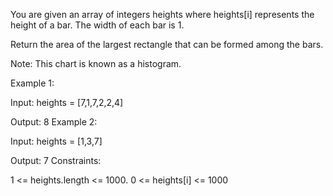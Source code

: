You are given an array of integers heights where heights[i] represents the height of a bar. The width of each bar is 1.

Return the area of the largest rectangle that can be formed among the bars.

Note: This chart is known as a histogram.

Example 1:

Input: heights = [7,1,7,2,2,4]

Output: 8
Example 2:

Input: heights = [1,3,7]

Output: 7
Constraints:

1 <= heights.length <= 1000.
0 <= heights[i] <= 1000